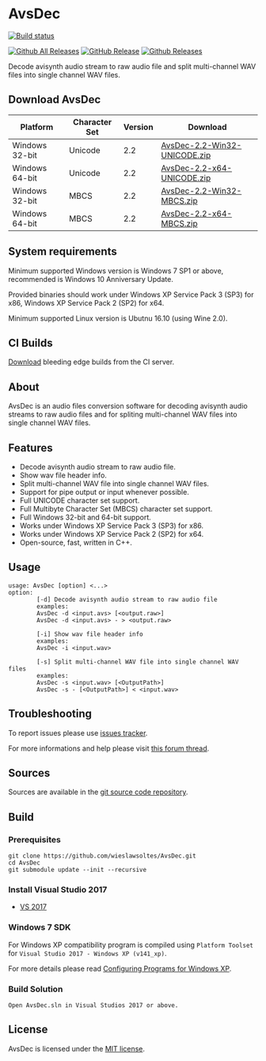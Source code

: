 # AvsDec

[![Build status](https://ci.appveyor.com/api/projects/status/pe1bbn8xigcygoi3/branch/master?svg=true)](https://ci.appveyor.com/project/wieslawsoltes/avsdec/branch/master)

[![Github All Releases](https://img.shields.io/github/downloads/wieslawsoltes/avsdec/total.svg)](https://github.com/wieslawsoltes/AvsDec/releases)
[![GitHub Release](https://img.shields.io/github/release/wieslawsoltes/avsdec.svg)](https://github.com/wieslawsoltes/avsdec/releases/latest)
[![Github Releases](https://img.shields.io/github/downloads/wieslawsoltes/avsdec/latest/total.svg)](https://github.com/wieslawsoltes/AvsDec/releases)

Decode avisynth audio stream to raw audio file and split multi-channel WAV files into single channel WAV files.

## Download AvsDec

| Platform           | Character Set  | Version   | Download                                                                                                                       |
|--------------------|----------------|-----------|--------------------------------------------------------------------------------------------------------------------------------|
| Windows 32-bit     | Unicode        | 2.2       | [AvsDec-2.2-Win32-UNICODE.zip](https://github.com/wieslawsoltes/AvsDec/releases/download/2.2/AvsDec-2.2-Win32-UNICODE.zip)     |
| Windows 64-bit     | Unicode        | 2.2       | [AvsDec-2.2-x64-UNICODE.zip](https://github.com/wieslawsoltes/AvsDec/releases/download/2.2/AvsDec-2.2-x64-UNICODE.zip)         |
| Windows 32-bit     | MBCS           | 2.2       | [AvsDec-2.2-Win32-MBCS.zip](https://github.com/wieslawsoltes/AvsDec/releases/download/2.2/AvsDec-2.2-Win32-MBCS.zip)           |
| Windows 64-bit     | MBCS           | 2.2       | [AvsDec-2.2-x64-MBCS.zip](https://github.com/wieslawsoltes/AvsDec/releases/download/2.2/AvsDec-2.2-x64-MBCS.zip)               |

## System requirements

Minimum supported Windows version is Windows 7 SP1 or above, recommended is Windows 10 Anniversary Update.

Provided binaries should work under Windows XP Service Pack 3 (SP3) for x86, Windows XP Service Pack 2 (SP2) for x64.

Minimum supported Linux version is Ubutnu 16.10 (using Wine 2.0).

## CI Builds

[Download](https://ci.appveyor.com/project/wieslawsoltes/avsdec/build/artifacts) bleeding edge builds from the CI server.

## About

AvsDec is an audio files conversion software for decoding avisynth audio streams to raw audio files and for spliting multi-channel WAV files into single channel WAV files.

## Features

* Decode avisynth audio stream to raw audio file.
* Show wav file header info.
* Split multi-channel WAV file into single channel WAV files.
* Support for pipe output or input whenever possible.
* Full UNICODE character set support.
* Full Multibyte Character Set (MBCS) character set support.
* Full Windows 32-bit and 64-bit support.
* Works under Windows XP Service Pack 3 (SP3) for x86.
* Works under Windows XP Service Pack 2 (SP2) for x64.
* Open-source, fast, written in C++.

## Usage

```
usage: AvsDec [option] <...>
option:
        [-d] Decode avisynth audio stream to raw audio file
        examples:
        AvsDec -d <input.avs> [<output.raw>]
        AvsDec -d <input.avs> - > <output.raw>

        [-i] Show wav file header info
        examples:
        AvsDec -i <input.wav>

        [-s] Split multi-channel WAV file into single channel WAV files
        examples:
        AvsDec -s <input.wav> [<OutputPath>]
        AvsDec -s - [<OutputPath>] < <input.wav>
```

## Troubleshooting

To report issues please use [issues tracker](https://github.com/wieslawsoltes/AvsDec/issues).

For more informations and help please visit [this forum thread](http://forum.doom9.org/showthread.php?t=175155).

## Sources

Sources are available in the [git source code repository](https://github.com/wieslawsoltes/AvsDec/).

## Build

### Prerequisites

```
git clone https://github.com/wieslawsoltes/AvsDec.git
cd AvsDec
git submodule update --init --recursive
```

### Install Visual Studio 2017

* [VS 2017](https://www.visualstudio.com/pl/downloads/)

### Windows 7 SDK

For Windows XP compatibility program is compiled using `Platform Toolset` for `Visual Studio 2017 - Windows XP (v141_xp)`.

For more details please read [Configuring Programs for Windows XP](https://msdn.microsoft.com/en-us/library/jj851139.aspx).

### Build Solution
```
Open AvsDec.sln in Visual Studios 2017 or above.
```

## License

AvsDec is licensed under the [MIT license](LICENSE.TXT).
